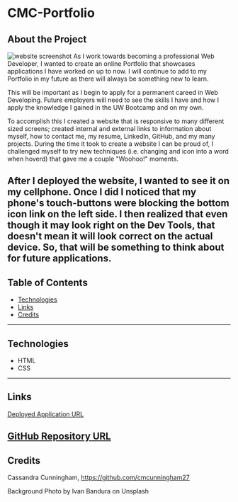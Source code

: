 # CMC-Portfolio

## About the Project
![website screenshot](./assets/images/website-screenshot.png)
As I work towards becoming a professional Web Developer, I wanted to create an online Portfolio that showcases applications I have worked on up to now. I will continue to add to my Portfolio in my future as there will always be something new to learn.

This will be important as I begin to apply for a permanent careed in Web Developing. Future employers will need to see the skills I have and how I apply the knowledge I gained in the UW Bootcamp and on my own. 

To accomplish this I created a website that is responsive to many different sized screens; created internal and external links to information about myself, how to contact me, my resume, LinkedIn, GitHub, and my many projects. During the time it took to create a website I can be proud of, I challenged myself to try new techniques (i.e. changing and icon into a word when hoverd) that gave me a couple "Woohoo!" moments. 

After I deployed the website, I wanted to see it on my cellphone. Once I did I noticed that my phone's touch-buttons were blocking the bottom icon link on the left side. I then realized that even though it may look right on the Dev Tools, that doesn't mean it will look correct on the actual device. So, that will be something to think about for future applications. 
---
## Table of Contents
* [Technologies](#technologies)
* [Links](#links)
* [Credits](#credits)
---
## Technologies
* HTML
* CSS
---
## Links
[Deployed Application URL](https://cmcunningham27.github.io/CMC-Portfolio/)

[GitHub Repository URL](https://github.com/cmcunningham27/CMC-Portfolio)
---
## Credits
Cassandra Cunningham, https://github.com/cmcunningham27

Background Photo by Ivan Bandura on Unsplash
